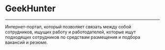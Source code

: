 GeekHunter
==========
----------
Интернет-портал, который позволяет связать между собой сотрудников, ищущих работу и работодателей, которые ищут подходящих сотрудников по средствам размещения и подбора вакансий и резюме.
